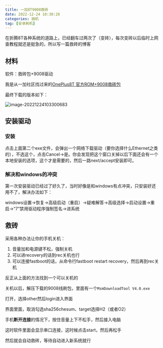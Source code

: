 ```yaml
---
title: 一加8T9008救砖
date: 2022-12-24 10:30:28
categories: 搞机
tag: [安卓刷机]
---
```


在折腾8T各种系统的道路上，已经翻车过两次了（变砖），每次变砖以后临时上网查教程就还是挺急的，所以写一篇救砖的博客

## 材料

软件：救砖包+9008驱动

我是从一加社区找过来的[OnePlus8T 官方ROM+9008救砖包](https://bbs.oneplus.com/thread/5689136?mod=viewthread&tid=5689136)

最终下载的版本如下：

![image-20221224103300683](/images/8T/image-20221224103300683.png)

## 安装驱动

### 安装

点击上面第二个exe文件，会弹出一个网络下载驱动（要你选择什么Ethernet之类的），不选这个，点击Cancel->是。你会发现把这个窗口关掉以后下面还会有一个本地安装的选项，这个才是需要的，然后一路next/accept安装即可。

### 解决和windows的冲突

第一次安装驱动已经过了好久了，当时好像是和windows有点冲突，只安装好还用不了，解决办法如下：

windows设置->恢复->高级启动（重启）->疑难解答->高级选择->启动设置->重启->“7”禁用驱动程序强制签名->进系统

## 救砖

采用各种办法让你的手机关机：

1. 音量加和电源键不松，强制关机
2. 可以进recovery的话到rec关机也行
3. 可以连接fastboot的话，从命令行fastboot restart recovery，然后再到rec关机

反正从上面的方法找到一个可以关机的

关机以后，解压下载的9008线刷包，里面有一个`MsmDownloadTool V4.0.exe`

打开，选择other然后login进入界面

界面里面，取消勾选sha256chesum、target选择H2（或者O2）

手机**断开连接**的情况下，按住音量上下不松手，然后接入电脑

这时软件里面会显示串口连接，这时候点击start，然后再松手

然后就会自动救砖，等待自动进入新系统就行

